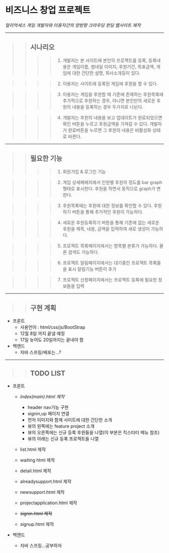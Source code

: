__비즈니스 창업 프로젝트__
============= 

_얼리억세스 게임 개발자와 이용자간의 양방향 크라우딩 펀딩 웹사이트 제작_

---

>>## **시나리오**
>>>> 1. 개발자는 본 사이트에 본인의 프로젝트를 등록, 등록내용은 게임이름, 썸네일 이미지, 후원기간, 목표금액, 게임에 대한 간단한 설명, 회사소개등이 있다.

>>>> 2. 이용자는 사이트에 등록된 게임에 후원을 할 수 있다.

>>>> 3. 이용자는 게임을 후원할 때 기존에 존재하는 후원목록에 추가적으로 후원하는 경우, 아니면 본인만의 새로운 후원의 내용을 등록하는 경우 두가지로 나뉜다.

>>>> 4. 개발자는 후원의 내용을 보고 업데이트가 완료되었으면 확인 버튼을 누르고 후원금액을 가져갈 수 있다. 개발자가 완료버튼을 누르면 그 후원의 내용은 비활성화 상태로 바뀐다.

---

>>## __필요한 기능__    
>>>> 1. 회원가입 & 로그인 기능

>>>> 2. 게임 상세페에지에서 인원별 후원의 정도를 bar graph 형태로 표시한다. 후원을 하면서 동적으로 graph가 변한다.

>>>> 3. 후원목록에는 후원에 대한 정보를 확인할 수 있다. 후원하기 버튼을 통해 추가적인 후원이 가능하다.

>>>> 4. 새로운 후원등록하기 버튼을 통해 기존에 없는 새로운 후원을 제목, 내용, 금액을 입력하여 새로 생성이 가능하다.

>>>> 5. 프로젝트 목록페이지에서는 항목별 분류가 가능하다. 물론 검색도 가능하다.

>>>> 6. 프로젝트 알림페이지에서는 대기중인 프로젝트 목록들을 표시 알림기능 버튼이 추가

>>>> 7. 프로젝트 신청페이지에서는 프로젝트 등록에 필요한 정보들을 입력

---

>>## __구현 계획__
* 프론트
    * 사용언어 : html/css/js/BootStrap
    * 12월 8일 까지 끝낼 예정
    * 17일 늦어도 20일까지는 끝내야 함
* 백앤드
    * 자바 스프링/배포는...?
    

---
>>## __TODO LIST__
* 프론트
    * *index(main).html 제작*
        * header nav기능 구현
        * signin,up 페이지 연결
        * 먼저 이미지와 함께 사이트에 대한 간단한 소개
        * 뷰의 왼쪽에는 feature project 소개
        * 뷰의 오른쪽에는 신규 등록 후원들을 나열(이 부분은 킥스타터 메뉴 참조)
        * 뷰의 아래는 신규 등록 프로젝트들 나열
        
          
    * list.html 제작
    * waiting html 제작
    * detail.html 제작
    * alreadysupport.html 제작
    * newsupport.html 제작
    * projectapplication.html 제작
    * ~~signin.html 제작~~
    * signup.html 제작

* 백앤드
    * 자바 스프링...공부하자
